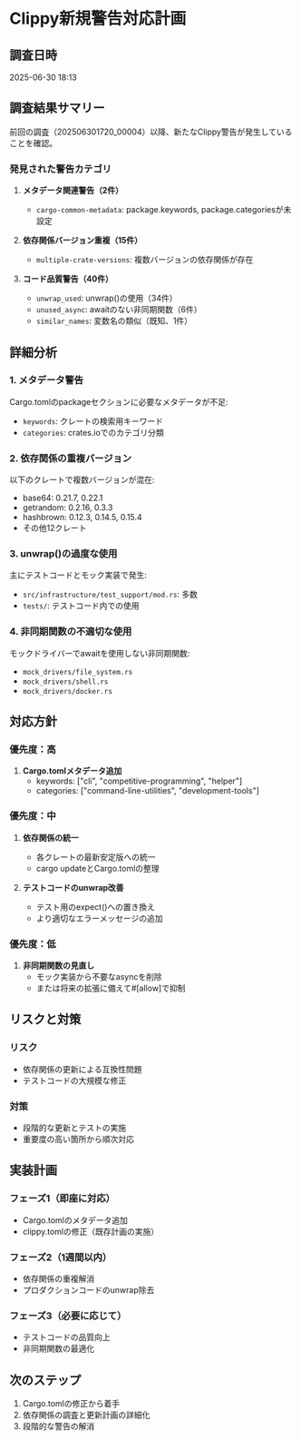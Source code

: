 # Clippy新規警告対応計画

## 調査日時
2025-06-30 18:13

## 調査結果サマリー
前回の調査（202506301720_00004）以降、新たなClippy警告が発生していることを確認。

### 発見された警告カテゴリ
1. **メタデータ関連警告（2件）**
   - `cargo-common-metadata`: package.keywords, package.categoriesが未設定
   
2. **依存関係バージョン重複（15件）**
   - `multiple-crate-versions`: 複数バージョンの依存関係が存在
   
3. **コード品質警告（40件）**
   - `unwrap_used`: unwrap()の使用（34件）
   - `unused_async`: awaitのない非同期関数（6件）
   - `similar_names`: 変数名の類似（既知、1件）

## 詳細分析

### 1. メタデータ警告
Cargo.tomlのpackageセクションに必要なメタデータが不足:
- `keywords`: クレートの検索用キーワード
- `categories`: crates.ioでのカテゴリ分類

### 2. 依存関係の重複バージョン
以下のクレートで複数バージョンが混在:
- base64: 0.21.7, 0.22.1
- getrandom: 0.2.16, 0.3.3
- hashbrown: 0.12.3, 0.14.5, 0.15.4
- その他12クレート

### 3. unwrap()の過度な使用
主にテストコードとモック実装で発生:
- `src/infrastructure/test_support/mod.rs`: 多数
- `tests/`: テストコード内での使用

### 4. 非同期関数の不適切な使用
モックドライバーでawaitを使用しない非同期関数:
- `mock_drivers/file_system.rs`
- `mock_drivers/shell.rs`
- `mock_drivers/docker.rs`

## 対応方針

### 優先度：高
1. **Cargo.tomlメタデータ追加**
   - keywords: ["cli", "competitive-programming", "helper"]
   - categories: ["command-line-utilities", "development-tools"]

### 優先度：中
1. **依存関係の統一**
   - 各クレートの最新安定版への統一
   - cargo updateとCargo.tomlの整理

2. **テストコードのunwrap改善**
   - テスト用のexpect()への置き換え
   - より適切なエラーメッセージの追加

### 優先度：低
1. **非同期関数の見直し**
   - モック実装から不要なasyncを削除
   - または将来の拡張に備えて#[allow]で抑制

## リスクと対策

### リスク
- 依存関係の更新による互換性問題
- テストコードの大規模な修正

### 対策
- 段階的な更新とテストの実施
- 重要度の高い箇所から順次対応

## 実装計画

### フェーズ1（即座に対応）
- Cargo.tomlのメタデータ追加
- clippy.tomlの修正（既存計画の実施）

### フェーズ2（1週間以内）
- 依存関係の重複解消
- プロダクションコードのunwrap除去

### フェーズ3（必要に応じて）
- テストコードの品質向上
- 非同期関数の最適化

## 次のステップ
1. Cargo.tomlの修正から着手
2. 依存関係の調査と更新計画の詳細化
3. 段階的な警告の解消